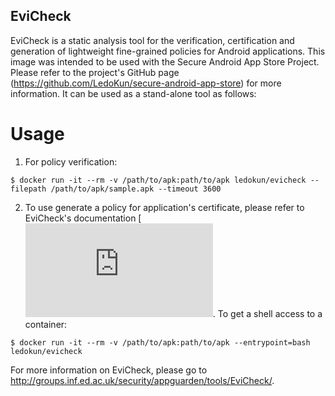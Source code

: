 EviCheck
---------------------------------
EviCheck is a static analysis tool for the verification, certification and generation of lightweight fine-grained policies for Android applications. This image was intended to be used with the Secure Android App Store Project. Please refer to the project's GitHub page (https://github.com/LedoKun/secure-android-app-store) for more information. It can be used as a stand-alone tool as follows:

Usage
==================

1. For policy verification:
```
$ docker run -it --rm -v /path/to/apk:path/to/apk ledokun/evicheck --filepath /path/to/apk/sample.apk --timeout 3600
```

2. To use generate a policy for application's certificate, please refer to EviCheck's documentation [![tdocumentation](http://groups.inf.ed.ac.uk/security/appguarden/tools/EviCheck/doc.html). To get a shell access to a container:
```
$ docker run -it --rm -v /path/to/apk:path/to/apk --entrypoint=bash ledokun/evicheck
```

For more information on EviCheck, please go to http://groups.inf.ed.ac.uk/security/appguarden/tools/EviCheck/.
